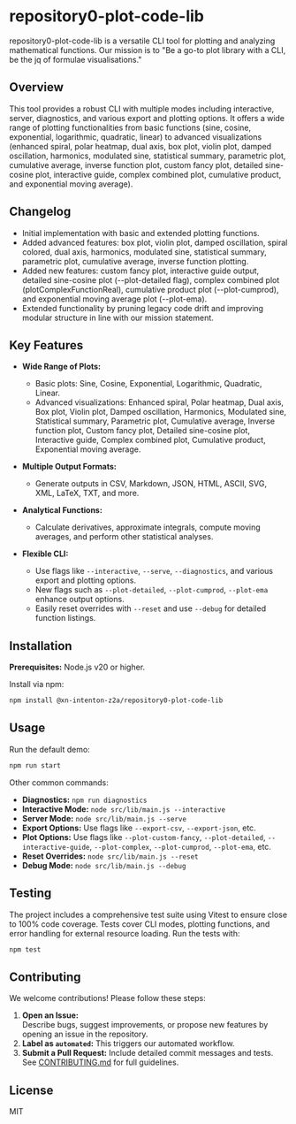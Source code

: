 # repository0-plot-code-lib

repository0-plot-code-lib is a versatile CLI tool for plotting and analyzing mathematical functions. Our mission is to "Be a go-to plot library with a CLI, be the jq of formulae visualisations."

## Overview

This tool provides a robust CLI with multiple modes including interactive, server, diagnostics, and various export and plotting options. It offers a wide range of plotting functionalities from basic functions (sine, cosine, exponential, logarithmic, quadratic, linear) to advanced visualizations (enhanced spiral, polar heatmap, dual axis, box plot, violin plot, damped oscillation, harmonics, modulated sine, statistical summary, parametric plot, cumulative average, inverse function plot, custom fancy plot, detailed sine-cosine plot, interactive guide, complex combined plot, cumulative product, and exponential moving average).

## Changelog

- Initial implementation with basic and extended plotting functions.
- Added advanced features: box plot, violin plot, damped oscillation, spiral colored, dual axis, harmonics, modulated sine, statistical summary, parametric plot, cumulative average, inverse function plotting.
- Added new features: custom fancy plot, interactive guide output, detailed sine-cosine plot (--plot-detailed flag), complex combined plot (plotComplexFunctionReal), cumulative product plot (--plot-cumprod), and exponential moving average plot (--plot-ema).
- Extended functionality by pruning legacy code drift and improving modular structure in line with our mission statement.

## Key Features

- **Wide Range of Plots:**
  - Basic plots: Sine, Cosine, Exponential, Logarithmic, Quadratic, Linear.
  - Advanced visualizations: Enhanced spiral, Polar heatmap, Dual axis, Box plot, Violin plot, Damped oscillation, Harmonics, Modulated sine, Statistical summary, Parametric plot, Cumulative average, Inverse function plot, Custom fancy plot, Detailed sine-cosine plot, Interactive guide, Complex combined plot, Cumulative product, Exponential moving average.

- **Multiple Output Formats:**
  - Generate outputs in CSV, Markdown, JSON, HTML, ASCII, SVG, XML, LaTeX, TXT, and more.

- **Analytical Functions:**
  - Calculate derivatives, approximate integrals, compute moving averages, and perform other statistical analyses.

- **Flexible CLI:**
  - Use flags like `--interactive`, `--serve`, `--diagnostics`, and various export and plotting options.
  - New flags such as `--plot-detailed`, `--plot-cumprod`, `--plot-ema` enhance output options.
  - Easily reset overrides with `--reset` and use `--debug` for detailed function listings.

## Installation

**Prerequisites:** Node.js v20 or higher.

Install via npm:

```bash
npm install @xn-intenton-z2a/repository0-plot-code-lib
```

## Usage

Run the default demo:

```bash
npm run start
```

Other common commands:

- **Diagnostics:** `npm run diagnostics`
- **Interactive Mode:** `node src/lib/main.js --interactive`
- **Server Mode:** `node src/lib/main.js --serve`
- **Export Options:** Use flags like `--export-csv`, `--export-json`, etc.
- **Plot Options:** Use flags like `--plot-custom-fancy`, `--plot-detailed`, `--interactive-guide`, `--plot-complex`, `--plot-cumprod`, `--plot-ema`, etc.
- **Reset Overrides:** `node src/lib/main.js --reset`
- **Debug Mode:** `node src/lib/main.js --debug`

## Testing

The project includes a comprehensive test suite using Vitest to ensure close to 100% code coverage. Tests cover CLI modes, plotting functions, and error handling for external resource loading. Run the tests with:

```bash
npm test
```

## Contributing

We welcome contributions! Please follow these steps:

1. **Open an Issue:**  
   Describe bugs, suggest improvements, or propose new features by opening an issue in the repository.
2. **Label as `automated`:**
   This triggers our automated workflow.
3. **Submit a Pull Request:**
   Include detailed commit messages and tests. See [CONTRIBUTING.md](./CONTRIBUTING.md) for full guidelines.

## License

MIT
